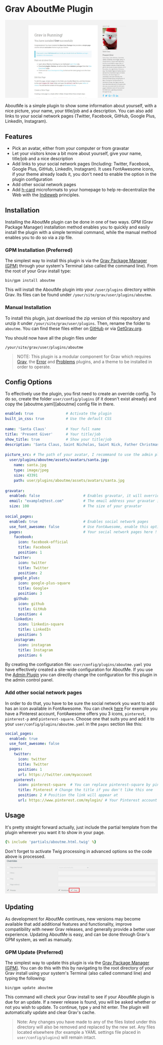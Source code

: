 # Grav AboutMe Plugin

![AboutMe](screenshot.jpeg)

AboutMe is a simple plugin to show some information about yourself, with a nice picture, your name, your title/job and a description.
You can also add links to your social network pages (Twitter, Facebook, GitHub, Google Plus, LinkedIn, Instagram).

## Features

* Pick an avatar, either from your computer or from gravatar
* Let your visitors know a bit more about yourself, give your name, title/job and a nice description
* Add links to your social network pages (Including: Twitter, Facebook, Google Plus, GitHub, LinkedIn, Instagram). It uses FontAwesome icons, if your theme already loads it, you don't need to enable the option in the plugin configuration
* Add other social network pages
* Add [h-card](http://microformats.org/wiki/h-card) microformats to your homepage to help re-decentralize the Web with the [Indieweb](https://indieweb.org) principles.

## Installation

Installing the AboutMe plugin can be done in one of two ways. GPM (Grav Package Manager) installation method enables you to quickly and easily install the plugin with a simple terminal command, while the manual method enables you to do so via a zip file.

### GPM Installation (Preferred)

The simplest way to install this plugin is via the [Grav Package Manager (GPM)](http://learn.getgrav.org/advanced/grav-gpm) through your system's Terminal (also called the command line).  From the root of your Grav install type:

    bin/gpm install aboutme

This will install the AboutMe plugin into your `/user/plugins` directory within Grav. Its files can be found under `/your/site/grav/user/plugins/aboutme`.

### Manual Installation

To install this plugin, just download the zip version of this repository and unzip it under `/your/site/grav/user/plugins`. Then, rename the folder to `aboutme`. You can find these files either on [GitHub](https://github.com/getgrav/grav-plugin-aboutme) or via [GetGrav.org](http://getgrav.org/downloads/plugins#extras).

You should now have all the plugin files under

    /your/site/grav/user/plugins/aboutme

> NOTE: This plugin is a modular component for Grav which requires [Grav](http://github.com/getgrav/grav), the [Error](https://github.com/getgrav/grav-plugin-error) and [Problems](https://github.com/getgrav/grav-plugin-problems) plugins, and a theme to be installed in order to operate.

## Config Options

To effectively use the plugin, you first need to create an override config. To do so, create the folder `user/config/plugins` (if it doesn't exist already) and copy the [aboutme.yaml][aboutme] config file in there.

```yaml
enabled: true               # Activate the plugin
built_in_css: true          # Use the default CSS

name: 'Santa Claus'         # Your full name
title: 'Present Giver'      # Your title/job
show_title: true            # Show your title/job
description: 'Santa Claus, Saint Nicholas, Saint Nick, Father Christmas, Kris Kringle, Santy, or simply Santa is a figure with legendary, historical and folkloric origins who, in many Western cultures, is said to bring gifts to the homes of good children on 24 December, the night before Christmas Day. The modern figure of Santa Claus is derived from the British figure of Father Christmas, the Dutch figure of Sinterklaas, and Saint Nicholas, the historical Greek bishop and gift-giver of Myra. During the Christianization of Germanic Europe, this figure may also have absorbed elements of the god Odin, who was associated with the Germanic pagan midwinter event of Yule and led the Wild Hunt, a ghostly procession through the sky'   # Tell us a bit about yourself

picture_src: # The path of your avatar, I recommand to use the admin plugin and go to the plugin configuration so you can upload your avatar there, the path will be filled for you.
  user/plugins/aboutme/assets/avatars/santa.jpg:
    name: santa.jpg
    type: image/jpeg
    size: 43391
    path: user/plugins/aboutme/assets/avatars/santa.jpg

gravatar:
  enabled: false                    # Enables gravatar, it will override picture_src option
  email: "example@test.com"         # The email address your gravatar is attached to
  size: 100                         # The size of your gravatar

social_pages:
  enabled: true                     # Enables social network pages
  use_font_awesome: false           # Use FontAwesome, enable this option only if FontAwesome is not loaded by your theme or another plugin
  pages:                            # Your social network pages here ! Change the order at will by changing the default position value. You can also change the font icon and the title
    facebook:
      icon: facebook-official
      title: Facebook
      position: 1
    twitter:
      icon: twitter
      title: Twitter
      position: 2
    google_plus:
      icon: google-plus-square
      title: Google+
      position: 3
    github:
      icon: github
      title: GitHub
      position: 4
    linkedin:
      icon: linkedin-square
      title: LinkedIn
      position: 5
    instagram:
      icon: instagram
      title: Instagram
      position: 6
```

By creating the configuration file: `user/config/plugins/aboutme.yaml` you have effectively created a site-wide configuration for AboutMe.
If you use the [Admin Plugin](https://github.com/getgrav/grav-plugin-admin) you can directly change the configuration for this plugin in the admin control panel.

### Add other social network pages

In order to do that, you have to be sure the social network you want to add has an icon available in FontAwesome. You can check [here](http://fortawesome.github.io/Font-Awesome/icons/)
For exemple you have a Pinterest account, FontAwesome offers you 3 icons, `pinterest`, `pinterest-p` and `pinterest-square`. Choose one that suits you and add it to your `user/config/plugins/aboutme.yaml` in the `pages` section like this:

```yaml
social_pages:
  enabled: true
  use_font_awesome: false
  pages:
    twitter:
      icon: twitter
      title: Twitter
      position: 1
      url: https://twitter.com/myaccount
    pinterest:
      icon: pinterest-square  # You can replace pinterest-square by pinterest or pinterest-p depending on which icon you want
      title: Pinterest # Change the title if you don't like this one
      position: 2 # Position the link will appear at
      url: https://www.pinterest.com/mylogin/ # Your Pinterest account link
```

## Usage

It's pretty straight forward actually, just include the partial template from the plugin wherever you want it to show in your page.

```yaml
{% include 'partials/aboutme.html.twig' %}
```

Don't forget to activate Twig processing in advanced options so the code above is processed.
![Process Twig](twig_process.png)

## Updating

As development for AboutMe continues, new versions may become available that add additional features and functionality, improve compatibility with newer Grav releases, and generally provide a better user experience. Updating AboutMe is easy, and can be done through Grav's GPM system, as well as manually.

### GPM Update (Preferred)

The simplest way to update this plugin is via the [Grav Package Manager (GPM)](http://learn.getgrav.org/advanced/grav-gpm). You can do this with this by navigating to the root directory of your Grav install using your system's Terminal (also called command line) and typing the following:

    bin/gpm update aboutme

This command will check your Grav install to see if your AboutMe plugin is due for an update. If a newer release is found, you will be asked whether or not you wish to update. To continue, type `y` and hit enter. The plugin will automatically update and clear Grav's cache.

> Note: Any changes you have made to any of the files listed under this directory will also be removed and replaced by the new set. Any files located elsewhere (for example a YAML settings file placed in `user/config/plugins`) will remain intact.
